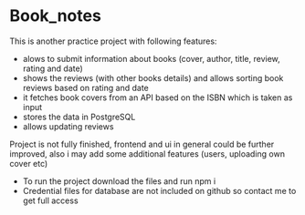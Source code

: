 # Book_notes
This is another practice project with following features:
- alows to submit information about books (cover, author, title, review, rating and date)
- shows the reviews (with other books details) and allows sorting book reviews based on rating and date
- it fetches book covers from an API based on the ISBN which is taken as input
- stores the data in PostgreSQL
- allows updating reviews

Project is not fully finished, frontend and ui in general could be further improved, also i may add some additional features (users, uploading own cover etc) 


- To run the project download the files and run npm i
- Credential files for database are not included on github so contact me to get full access
